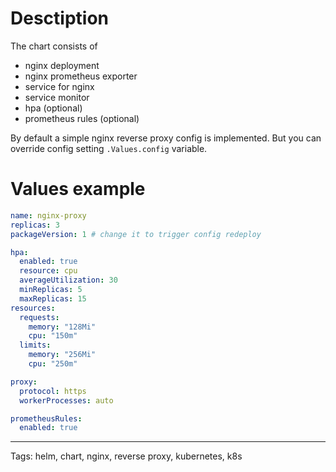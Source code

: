 # Desctiption

The chart consists of

- nginx deployment
- nginx prometheus exporter
- service for nginx
- service monitor
- hpa (optional)
- prometheus rules (optional)

By default a simple nginx reverse proxy config is implemented. But you can override config setting `.Values.config` variable.

# Values example

```yaml
name: nginx-proxy
replicas: 3
packageVersion: 1 # change it to trigger config redeploy

hpa:
  enabled: true
  resource: cpu
  averageUtilization: 30
  minReplicas: 5
  maxReplicas: 15
resources:
  requests:
    memory: "128Mi"
    cpu: "150m"
  limits:
    memory: "256Mi"
    cpu: "250m"

proxy:
  protocol: https
  workerProcesses: auto

prometheusRules: 
  enabled: true
```

---
Tags: helm, chart, nginx, reverse proxy, kubernetes, k8s
